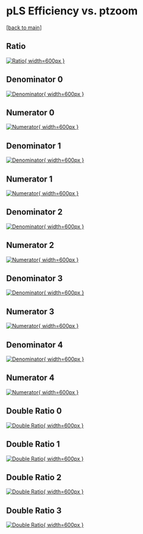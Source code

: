 # pLS Efficiency vs. ptzoom

[[back to main](./)]



## Ratio

[![Ratio](../mtv/var/pLS_base_211_1_eff_ptzoom.png){ width=600px }](../mtv/var/pLS_base_211_1_eff_ptzoom.pdf)

## Denominator 0

[![Denominator](../mtv/den/pLS_base_211_1_eff_ptzoom_den0.png){ width=600px }](../mtv/den/pLS_base_211_1_eff_ptzoom_den0.pdf)

## Numerator 0

[![Numerator](../mtv/num/pLS_base_211_1_eff_ptzoom_num0.png){ width=600px }](../mtv/num/pLS_base_211_1_eff_ptzoom_num0.pdf)

## Denominator 1

[![Denominator](../mtv/den/pLS_base_211_1_eff_ptzoom_den1.png){ width=600px }](../mtv/den/pLS_base_211_1_eff_ptzoom_den1.pdf)

## Numerator 1

[![Numerator](../mtv/num/pLS_base_211_1_eff_ptzoom_num1.png){ width=600px }](../mtv/num/pLS_base_211_1_eff_ptzoom_num1.pdf)

## Denominator 2

[![Denominator](../mtv/den/pLS_base_211_1_eff_ptzoom_den2.png){ width=600px }](../mtv/den/pLS_base_211_1_eff_ptzoom_den2.pdf)

## Numerator 2

[![Numerator](../mtv/num/pLS_base_211_1_eff_ptzoom_num2.png){ width=600px }](../mtv/num/pLS_base_211_1_eff_ptzoom_num2.pdf)

## Denominator 3

[![Denominator](../mtv/den/pLS_base_211_1_eff_ptzoom_den3.png){ width=600px }](../mtv/den/pLS_base_211_1_eff_ptzoom_den3.pdf)

## Numerator 3

[![Numerator](../mtv/num/pLS_base_211_1_eff_ptzoom_num3.png){ width=600px }](../mtv/num/pLS_base_211_1_eff_ptzoom_num3.pdf)

## Denominator 4

[![Denominator](../mtv/den/pLS_base_211_1_eff_ptzoom_den4.png){ width=600px }](../mtv/den/pLS_base_211_1_eff_ptzoom_den4.pdf)

## Numerator 4

[![Numerator](../mtv/num/pLS_base_211_1_eff_ptzoom_num4.png){ width=600px }](../mtv/num/pLS_base_211_1_eff_ptzoom_num4.pdf)

## Double Ratio 0

[![Double Ratio](../mtv/ratio/pLS_base_211_1_eff_ptzoom_ratio0.png){ width=600px }](../mtv/ratio/pLS_base_211_1_eff_ptzoom_ratio0.pdf)

## Double Ratio 1

[![Double Ratio](../mtv/ratio/pLS_base_211_1_eff_ptzoom_ratio1.png){ width=600px }](../mtv/ratio/pLS_base_211_1_eff_ptzoom_ratio1.pdf)

## Double Ratio 2

[![Double Ratio](../mtv/ratio/pLS_base_211_1_eff_ptzoom_ratio2.png){ width=600px }](../mtv/ratio/pLS_base_211_1_eff_ptzoom_ratio2.pdf)

## Double Ratio 3

[![Double Ratio](../mtv/ratio/pLS_base_211_1_eff_ptzoom_ratio3.png){ width=600px }](../mtv/ratio/pLS_base_211_1_eff_ptzoom_ratio3.pdf)

